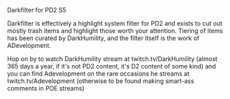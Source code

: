 Darkfilter for PD2 S5

Darkfilter is effectively a highlight system filter for PD2 and exists to cut out mostly trash items and highlight those worth your attention.
Tiering of items has been curated by DarkHumility, and the filter itself is the work of ADevelopment.

Hop on by to watch DarkHumility stream at twitch.tv/DarkHumility (almost 365 days a year, if it's not PD2 content, it's D2 content of some kind)
and you can find Adevelopment on the rare occasions he streams at twitch.tv/Adevelopment (otherwise to be found making smart-ass comments in POE streams)
